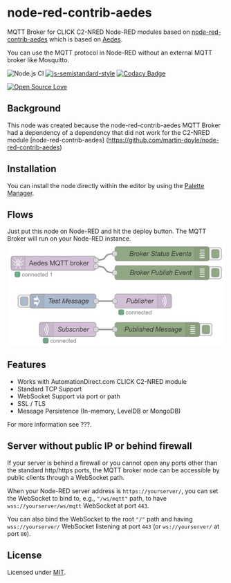 # node-red-contrib-aedes
MQTT Broker for CLICK C2-NRED Node-RED modules based on [node-red-contrib-aedes](https://github.com/martin-doyle/node-red-contrib-aedes) which is based on [Aedes](https://github.com/moscajs/aedes).

You can use the MQTT protocol in Node-RED without an external MQTT broker like Mosquitto.

![Node.js CI](https://github.com/martin-doyle/node-red-contrib-aedes/workflows/Node.js%20CI/badge.svg)
[![js-semistandard-style](https://img.shields.io/badge/code%20style-semistandard-brightgreen.svg?style=flat-square)](https://github.com/standard/semistandard)
[![Codacy Badge](https://api.codacy.com/project/badge/Grade/898bf62b040a4d999b150487e9cc837b)](https://www.codacy.com/manual/martin-doyle/node-red-contrib-aedes?utm_source=github.com&amp;utm_medium=referral&amp;utm_content=martin-doyle/node-red-contrib-aedes&amp;utm_campaign=Badge_Grade)
<!--
[![Dependency Status](https://david-dm.org/martin-doyle/node-red-contrib-aedes.svg)](https://david-dm.org/martin-doyle/node-red-contrib-aedes)
[![devDependency Status](https://david-dm.org/martin-doyle/node-red-contrib-aedes/dev-status.svg)](https://david-dm.org/martin-doyle/node-red-contrib-aedes#info=devDependencies)
-->
[![Open Source Love](https://badges.frapsoft.com/os/mit/mit.svg?v=102)](https://github.com/ellerbrock/open-source-badge/)
<!--
[![NPM version](https://img.shields.io/npm/v/node-red-contrib-aedes.svg?style=flat)](https://www.npmjs.com/node-red-contrib-aedes)
-->

## Background
This node was created because the node-red-contrib-aedes MQTT Broker had a dependency of a dependency that did not work for the C2-NRED module [node-red-contrib-aedes] (https://github.com/martin-doyle/node-red-contrib-aedes)
## Installation
You can install the node directly within the editor by using the [Palette Manager](https://nodered.org/docs/user-guide/editor/palette/manager).

## Flows
Just put this node on Node-RED and hit the deploy button. The MQTT Broker will run on your Node-RED instance.
![flows](./flows.png)

## Features
- Works with AutomationDirect.com CLICK C2-NRED module
- Standard TCP Support
- WebSocket Support via port or path
- SSL / TLS
- Message Persistence (In-memory, LevelDB or MongoDB)
 
For more information see ???.

## Server without public IP or behind firewall
If your server is behind a firewall or you cannot open any ports other than the standard http/https ports, the MQTT broker node can be accessible by public clients through a WebSocket path.

When your Node-RED server address is `https://yourserver/`, you can set the WebSocket to bind to, e.g., `"/ws/mqtt"` path, to have `wss://yourserver/ws/mqtt` WebSocket at port `443`.

You can also bind the WebSocket to the root `"/"` path and having `wss://yourserver/` WebSocket listening at port `443` (or `ws://yourserver/` at port `80`).
 
## License
 
 Licensed under [MIT](./LICENSE).
